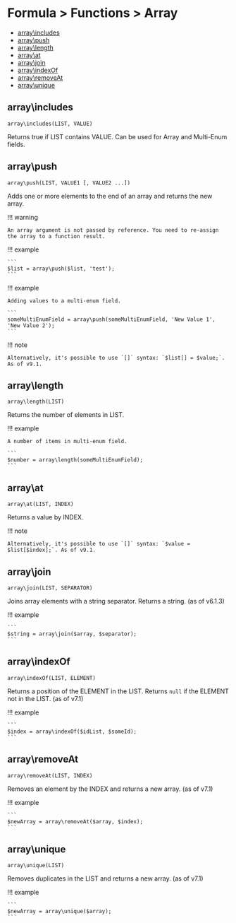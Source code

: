 # Formula > Functions > Array

* [array\includes](#arrayincludes)
* [array\push](#arraypush)
* [array\length](#arraylength)
* [array\at](#arrayat)
* [array\join](#arrayjoin)
* [array\indexOf](#arrayindexof)
* [array\removeAt](#arrayremoveat)
* [array\unique](#arrayunique)

## array\includes

`array\includes(LIST, VALUE)`

Returns true if LIST contains VALUE. Can be used for Array and Multi-Enum fields.

## array\push

`array\push(LIST, VALUE1 [, VALUE2 ...])`

Adds one or more elements to the end of an array and returns the new array.


!!! warning

    An array argument is not passed by reference. You need to re-assign the array to a function result.

!!! example

    ```
    $list = array\push($list, 'test');
    ```

!!! example

    Adding values to a multi-enum field.

    ```
    someMultiEnumField = array\push(someMultiEnumField, 'New Value 1', 'New Value 2');
    ```

!!! note

    Alternatively, it's possible to use `[]` syntax: `$list[] = $value;`. As of v9.1.

## array\length

`array\length(LIST)`

Returns the number of elements in LIST.

!!! example

    A number of items in multi-enum field.

    ```
    $number = array\length(someMultiEnumField);
    ```

## array\at

`array\at(LIST, INDEX)`

Returns a value by INDEX.

!!! note

    Alternatively, it's possible to use `[]` syntax: `$value = $list[$index];`. As of v9.1.

## array\join

`array\join(LIST, SEPARATOR)`

Joins array elements with a string separator. Returns a string. (as of v6.1.3)

!!! example

    ```
    $string = array\join($array, $separator);
    ```

## array\indexOf

`array\indexOf(LIST, ELEMENT)`

Returns a position of the ELEMENT in the LIST. Returns `null` if the ELEMENT not in the LIST. (as of v7.1)

!!! example

    ```
    $index = array\indexOf($idList, $someId);
    ```

## array\removeAt

`array\removeAt(LIST, INDEX)`

Removes an element by the INDEX and returns a new array. (as of v7.1)

!!! example

    ```
    $newArray = array\removeAt($array, $index);
    ```

## array\unique

`array\unique(LIST)`

Removes duplicates in the LIST and returns a new array. (as of v7.1)

!!! example

    ```
    $newArray = array\unique($array);
    ```
